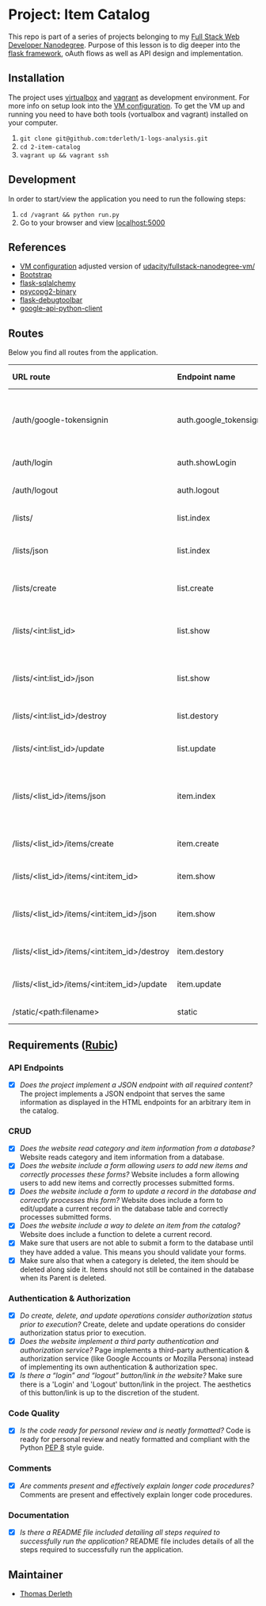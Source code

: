 # Project: Item Catalog

This repo is part of a series of projects belonging to my [Full Stack Web Developer Nanodegree](https://eu.udacity.com/course/full-stack-web-developer-nanodegree--nd004). Purpose of this lesson is to dig deeper into the [flask framework](http://flask.pocoo.org/), oAuth flows as well as API design and implementation.  

## Installation

The project uses [virtualbox](https://www.virtualbox.org/wiki/Download_Old_Builds_5_1) and [vagrant](https://www.vagrantup.com/) as development environment. For more info on setup look into the [VM configuration](/Vagrantfile). To get the VM up and running you need to have both tools (vortualbox and vagrant) installed on your computer. 

1.  `git clone git@github.com:tderleth/1-logs-analysis.git`
2.  `cd 2-item-catalog`
3.  `vagrant up && vagrant ssh`

## Development

In order to start/view the application you need to run the following steps:

1.  `cd /vagrant && python run.py`
2.  Go to your browser and view [localhost:5000](http://localhost:5000)

## References

-   [VM configuration](/Vagrantfile) adjusted version of [udacity/fullstack-nanodegree-vm/](https://github.com/udacity/fullstack-nanodegree-vm/blob/master/vagrant/Vagrantfile)
-   [Bootstrap](https://getbootstrap.com/)
-   [flask-sqlalchemy](http://flask-sqlalchemy.pocoo.org/2.3/)
-   [psycopg2-binary](https://pypi.org/project/psycopg2-binary/)
-   [flask-debugtoolbar](https://flask-debugtoolbar.readthedocs.io/en/latest/)
-   [google-api-python-client](https://github.com/googleapis/google-api-python-client)

## Routes

Below you find all routes from the application.

| URL route                                      | Endpoint name           | HTTP methods | Description                                                                      |
| :--------------------------------------------- | :---------------------- | :----------- | :------------------------------------------------------------------------------- |
| /auth/google-tokensignin                       | auth.google_tokensignin | POST         | Post request to save user to database if not existent. Redirect to `main.index`. |
| /auth/login                                    | auth.showLogin          | GET          | Show login page.                                                                 |
| /auth/logout                                   | auth.logout             | GET          | Clear session and redirect to `main.index`.                                      |
| /lists/                                        | list.index              | GET          | Show all lists in HTML page.                                                     |
| /lists/json                                    | list.index              | GET          | Return all list resources as JSON endpoint.                                      |
| /lists/create                                  | list.create             | POST         | Store new list, redirect to `list.index`.                                        |
| /lists/\<int:list_id>                          | list.show               | GET          | Show one list with corresponding items in HTML page.                             |
| /lists/\<int:list_id>/json                     | list.show               | GET          | Return one list resource as JSON endpoint.                                       |
| /lists/\<int:list_id>/destroy                  | list.destory            | GET          | Delete list, redirect to `list.index`.                                           |
| /lists/\<int:list_id>/update                   | list.update             | POST         | Update list, redirect to `list.show`.                                            |
| /lists/\<list_id>/items/json                   | item.index              | GET          | Return all items from one list resource as JSON endpoint.                        |
| /lists/\<list_id>/items/create                 | item.create             | POST         | Store new item, redirect to `list.show`.                                         |
| /lists/\<list_id>/items/\<int:item_id>         | item.show               | GET          | Show one item in HTML page.                                                      |
| /lists/\<list_id>/items/\<int:item_id>/json    | item.show               | GET          | Return one item resource as JSON endpoint.                                       |
| /lists/\<list_id>/items/\<int:item_id>/destroy | item.destory            | GET          | Remove item and redirect to `list.show`.                                         |
| /lists/\<list_id>/items/\<int:item_id>/update  | item.update             | POST         | Update item, redirect to `item.show`.                                            |
| /static/\<path:filename>                       | static                  | GET          | Static files like `css`,`js`,`images`.                                           |

## Requirements ([Rubic](https://review.udacity.com/#!/rubrics/5/view))

### API Endpoints

-   [x] _Does the project implement a JSON endpoint with all required content?_ The project implements a JSON endpoint that serves the same information as displayed in the HTML endpoints for an arbitrary item in the catalog.

### CRUD

-   [x] _Does the website read category and item information from a database?_ Website reads category and item information from a database.
-   [x] _Does the website include a form allowing users to add new items and correctly processes these forms?_ Website includes a form allowing users to add new items and correctly processes submitted forms.
-   [x] _Does the website include a form to update a record in the database and correctly processes this form?_ Website does include a form to edit/update a current record in the database table and correctly processes submitted forms.
-   [x] _Does the website include a way to delete an item from the catalog?_ Website does include a function to delete a current record.
-   [x] Make sure that users are not able to submit a form to the database until they have added a value. This means you should validate your forms.
-   [x] Make sure also that when a category is deleted, the item should be deleted along side it. Items should not still be contained in the database when its Parent is deleted.

### Authentication & Authorization

-   [x] _Do create, delete, and update operations consider authorization status prior to execution?_ Create, delete and update operations do consider authorization status prior to execution.
-   [x] _Does the website implement a third party authentication and authorization service?_ Page implements a third-party authentication & authorization service (like Google Accounts or Mozilla Persona) instead of implementing its own authentication & authorization spec.
-   [x] _Is there a “login” and “logout” button/link in the website?_ Make sure there is a 'Login' and 'Logout' button/link in the project. The aesthetics of this button/link is up to the discretion of the student.

### Code Quality

-   [x] _Is the code ready for personal review and is neatly formatted?_ Code is ready for personal review and neatly formatted and compliant with the Python [PEP 8](https://www.python.org/dev/peps/pep-0008/) style guide.

### Comments

-   [x] _Are comments present and effectively explain longer code procedures?_ Comments are present and effectively explain longer code procedures.

### Documentation

-   [x] _Is there a README file included detailing all steps required to successfully run the application?_ README file includes details of all the steps required to successfully run the application.

## Maintainer

-   [Thomas Derleth](mailto:thomas.derleth@moovel.com)
